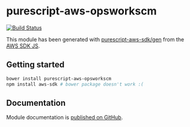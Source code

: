 # purescript-aws-opsworkscm

[![Build Status](https://app.wercker.com/status/5909b9e96d1080804b17a28f72f87b6b/s/master)](https://app.wercker.com/project/byKey/5909b9e96d1080804b17a28f72f87b6b)

This module has been generated with [purescript-aws-sdk/gen](https://github.com/purescript-aws-sdk/gen) from the [AWS SDK JS](https://github.com/aws/aws-sdk-js).

## Getting started

```sh
bower install purescript-aws-opsworkscm
npm install aws-sdk # bower package doesn't work :(
```

## Documentation

Module documentation is [published on GitHub](https://github.com/purescript-aws-sdk/purescript-aws-opsworkscm/tree/master/docs).

